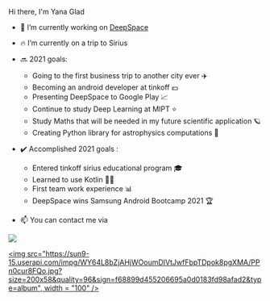 Hi there, I'm Yana Glad

- 🚀 I’m currently working on [DeepSpace](https://github.com/BrightOS/NASA_Bootcamp)
- 🔥 I’m currently on a trip to Sirius

- 🔜 2021 goals: 
  * Going to the first business trip to another city ever ✈️
  * Becoming an android developer at tinkoff 💵
  * Presenting DeepSpace to Google Play 📈
  * Continue to study Deep Learning at MIPT ⭐
  * Study Maths that will be needed in my future scientific application 🪐
  * Creating Python library for astrophysics computations 🌌

- ✔️ Accomplished 2021 goals : 
  * Entered tinkoff sirius educational program 🎓
  * Learned to use Kotlin 👨‍💻
  * First team work experience 📊
  * DeepSpace wins Samsung Android Bootcamp 2021 🏆


- 📫 You can contact me via 
 
[<img src="https://sun9-20.userapi.com/impg/L7z1gPOWmHLRLFDIhqWWs0ZQrjdkf8X9NKJpXQ/JmuJI4fpySU.jpg?size=192x57&quality=96&sign=a77c227f428f1dbe867cab4cae79d5a6&type=album" />](https://vk.com/yanaglad12)

[<img src="https://sun9-15.userapi.com/impg/WY64L8bZjAHjWOoumDIVtJwfFbpTDpok8pgXMA/PPn0cur8FQo.jpg?size=200x58&quality=96&sign=f68899d455206695a0d0183fd98afad2&type=album", width = "100" />](https://t.me/YanaGlad121)

<!--
**YanaGlad/YanaGlad** is a ✨ _special_ ✨ repository because its `README.md` (this file) appears on your GitHub profile.

Here are some ideas to get you started:

 
-->
